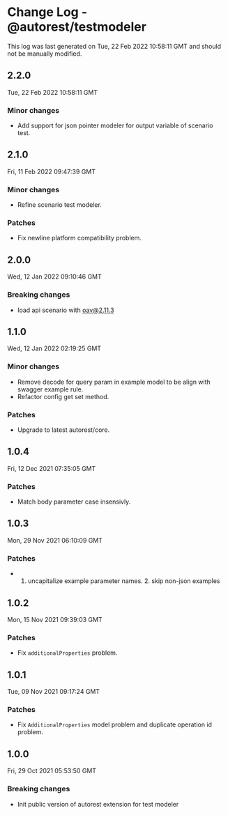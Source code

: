 # Change Log - @autorest/testmodeler

This log was last generated on Tue, 22 Feb 2022 10:58:11 GMT and should not be manually modified.

## 2.2.0
Tue, 22 Feb 2022 10:58:11 GMT

### Minor changes

- Add support for json pointer modeler for output variable of scenario test.

## 2.1.0
Fri, 11 Feb 2022 09:47:39 GMT

### Minor changes

- Refine scenario test modeler.

### Patches

- Fix newline platform compatibility problem.

## 2.0.0
Wed, 12 Jan 2022 09:10:46 GMT

### Breaking changes

- load api scenario with oav@2.11.3

## 1.1.0
Wed, 12 Jan 2022 02:19:25 GMT

### Minor changes

- Remove decode for query param in example model to be align with swagger example rule.
- Refactor config get set method.

### Patches

- Upgrade to latest autorest/core.

## 1.0.4
Fri, 12 Dec 2021 07:35:05 GMT

### Patches

- Match body parameter case insensivly.

## 1.0.3
Mon, 29 Nov 2021 06:10:09 GMT

### Patches

- 1. uncapitalize example parameter names. 2. skip non-json examples

## 1.0.2
Mon, 15 Nov 2021 09:39:03 GMT

### Patches

- Fix `additionalProperties` problem.

## 1.0.1
Tue, 09 Nov 2021 09:17:24 GMT

### Patches

- Fix `AdditionalProperties` model problem and duplicate operation id problem.

## 1.0.0
Fri, 29 Oct 2021 05:53:50 GMT

### Breaking changes

- Init public version of autorest extension for test modeler


